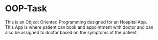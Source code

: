 # OOP-Task
This is an Object Oriented Programming designed for an Hospital App. <br> This App is where patient can book and appointment with doctor and can also be assigned to doctor based on the symptoms of the patient.
